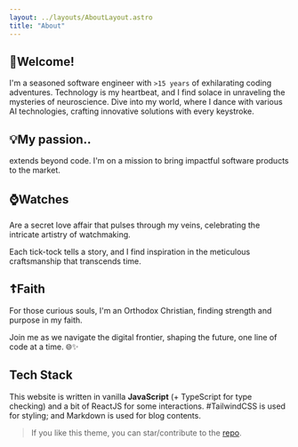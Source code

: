 ```yaml
---
layout: ../layouts/AboutLayout.astro
title: "About"
---
```


## 🚀Welcome!

I'm a seasoned software engineer with `>15 years` of exhilarating coding adventures. Technology is my heartbeat, and I find solace in unraveling the mysteries of neuroscience. Dive into my world, where I dance with various AI technologies, crafting innovative solutions with every keystroke.

## 💡My passion..

extends beyond code. I'm on a mission to bring impactful software products to the market.

## ⌚Watches

Are a secret love affair that pulses through my veins, celebrating the intricate artistry of watchmaking.

Each tick-tock tells a story, and I find inspiration in the meticulous craftsmanship that transcends time.

## ☦️Faith

For those curious souls, I'm an Orthodox Christian, finding strength and purpose in my faith.

Join me as we navigate the digital frontier, shaping the future, one line of code at a time. 🌐✨

## Tech Stack

This website is written in vanilla **JavaScript** (+ TypeScript for type checking) and a bit of ReactJS for some interactions. #TailwindCSS is used for styling; and Markdown is used for blog contents.

> If you like this theme, you can star/contribute to the [repo](https://github.com/satnaing/astro-paper).
